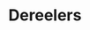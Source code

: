 ---
title: Dereelers
description: Metzner's range of dereelers are designed to work with our cutting machines to ensure smooth and efficient material handling.
---